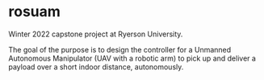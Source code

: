 # rosuam

Winter 2022 capstone project at Ryerson University.

The goal of the purpose is to design the controller for a Unmanned Autonomous Manipulator (UAV with a robotic arm) to pick up and deliver a payload over a short indoor distance, autonomously.
